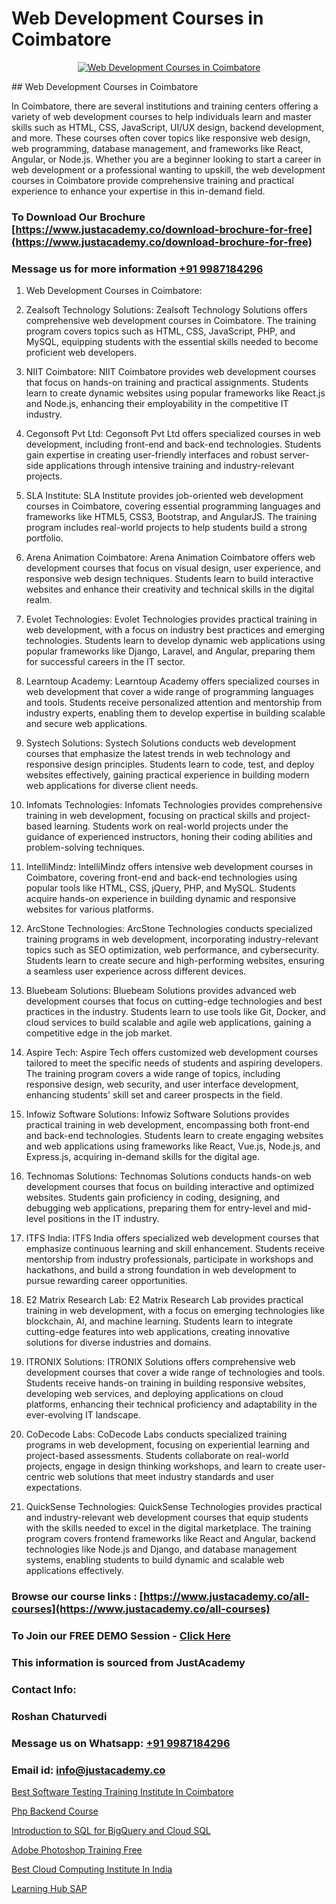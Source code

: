 # Web Development Courses in Coimbatore

<p align="center">
  <a href="https://justacademy.co/program-detail/full-stack-web-development">
    <img src="https://justacademy.co/storage2/program_images/1704700371.webp" alt="Web Development Courses in Coimbatore">
  </a>
</p>
## Web Development Courses in Coimbatore

In Coimbatore, there are several institutions and training centers offering a variety of web development courses to help individuals learn and master skills such as HTML, CSS, JavaScript, UI/UX design, backend development, and more. These courses often cover topics like responsive web design, web programming, database management, and frameworks like React, Angular, or Node.js. Whether you are a beginner looking to start a career in web development or a professional wanting to upskill, the web development courses in Coimbatore provide comprehensive training and practical experience to enhance your expertise in this in-demand field.
### To Download Our Brochure [https://www.justacademy.co/download-brochure-for-free](https://www.justacademy.co/download-brochure-for-free)
### Message us for more information [+91 9987184296](https://api.whatsapp.com/send?phone=919987184296)
1) Web Development Courses in Coimbatore:

1) Zealsoft Technology Solutions:
Zealsoft Technology Solutions offers comprehensive web development courses in Coimbatore. The training program covers topics such as HTML, CSS, JavaScript, PHP, and MySQL, equipping students with the essential skills needed to become proficient web developers.

2) NIIT Coimbatore:
NIIT Coimbatore provides web development courses that focus on hands-on training and practical assignments. Students learn to create dynamic websites using popular frameworks like React.js and Node.js, enhancing their employability in the competitive IT industry.

3) Cegonsoft Pvt Ltd:
Cegonsoft Pvt Ltd offers specialized courses in web development, including front-end and back-end technologies. Students gain expertise in creating user-friendly interfaces and robust server-side applications through intensive training and industry-relevant projects.

4) SLA Institute:
SLA Institute provides job-oriented web development courses in Coimbatore, covering essential programming languages and frameworks like HTML5, CSS3, Bootstrap, and AngularJS. The training program includes real-world projects to help students build a strong portfolio.

5) Arena Animation Coimbatore:
Arena Animation Coimbatore offers web development courses that focus on visual design, user experience, and responsive web design techniques. Students learn to build interactive websites and enhance their creativity and technical skills in the digital realm.

6) Evolet Technologies:
Evolet Technologies provides practical training in web development, with a focus on industry best practices and emerging technologies. Students learn to develop dynamic web applications using popular frameworks like Django, Laravel, and Angular, preparing them for successful careers in the IT sector.

7) Learntoup Academy:
Learntoup Academy offers specialized courses in web development that cover a wide range of programming languages and tools. Students receive personalized attention and mentorship from industry experts, enabling them to develop expertise in building scalable and secure web applications.

8) Systech Solutions:
Systech Solutions conducts web development courses that emphasize the latest trends in web technology and responsive design principles. Students learn to code, test, and deploy websites effectively, gaining practical experience in building modern web applications for diverse client needs.

9) Infomats Technologies:
Infomats Technologies provides comprehensive training in web development, focusing on practical skills and project-based learning. Students work on real-world projects under the guidance of experienced instructors, honing their coding abilities and problem-solving techniques.

10) IntelliMindz:
IntelliMindz offers intensive web development courses in Coimbatore, covering front-end and back-end technologies using popular tools like HTML, CSS, jQuery, PHP, and MySQL. Students acquire hands-on experience in building dynamic and responsive websites for various platforms.

11) ArcStone Technologies:
ArcStone Technologies conducts specialized training programs in web development, incorporating industry-relevant topics such as SEO optimization, web performance, and cybersecurity. Students learn to create secure and high-performing websites, ensuring a seamless user experience across different devices.

12) Bluebeam Solutions:
Bluebeam Solutions provides advanced web development courses that focus on cutting-edge technologies and best practices in the industry. Students learn to use tools like Git, Docker, and cloud services to build scalable and agile web applications, gaining a competitive edge in the job market.

13) Aspire Tech:
Aspire Tech offers customized web development courses tailored to meet the specific needs of students and aspiring developers. The training program covers a wide range of topics, including responsive design, web security, and user interface development, enhancing students' skill set and career prospects in the field.

14) Infowiz Software Solutions:
Infowiz Software Solutions provides practical training in web development, encompassing both front-end and back-end technologies. Students learn to create engaging websites and web applications using frameworks like React, Vue.js, Node.js, and Express.js, acquiring in-demand skills for the digital age.

15) Technomas Solutions:
Technomas Solutions conducts hands-on web development courses that focus on building interactive and optimized websites. Students gain proficiency in coding, designing, and debugging web applications, preparing them for entry-level and mid-level positions in the IT industry.

16) ITFS India:
ITFS India offers specialized web development courses that emphasize continuous learning and skill enhancement. Students receive mentorship from industry professionals, participate in workshops and hackathons, and build a strong foundation in web development to pursue rewarding career opportunities.

17) E2 Matrix Research Lab:
E2 Matrix Research Lab provides practical training in web development, with a focus on emerging technologies like blockchain, AI, and machine learning. Students learn to integrate cutting-edge features into web applications, creating innovative solutions for diverse industries and domains.

18) ITRONIX Solutions:
ITRONIX Solutions offers comprehensive web development courses that cover a wide range of technologies and tools. Students receive hands-on training in building responsive websites, developing web services, and deploying applications on cloud platforms, enhancing their technical proficiency and adaptability in the ever-evolving IT landscape.

19) CoDecode Labs:
CoDecode Labs conducts specialized training programs in web development, focusing on experiential learning and project-based assessments. Students collaborate on real-world projects, engage in design thinking workshops, and learn to create user-centric web solutions that meet industry standards and user expectations.

20) QuickSense Technologies:
QuickSense Technologies provides practical and industry-relevant web development courses that equip students with the skills needed to excel in the digital marketplace. The training program covers frontend frameworks like React and Angular, backend technologies like Node.js and Django, and database management systems, enabling students to build dynamic and scalable web applications effectively.

### Browse our course links : [https://www.justacademy.co/all-courses](https://www.justacademy.co/all-courses) 
### To Join our FREE DEMO Session - [Click Here](https://www.justacademy.co/register-for-course-demo)


### This information is sourced from JustAcademy
### Contact Info:
### Roshan Chaturvedi
### Message us on Whatsapp: [+91 9987184296](https://api.whatsapp.com/send?phone=919987184296)
### Email id: [info@justacademy.co](mailto:info@justacademy.co)
                
[Best Software Testing Training Institute In Coimbatore](https://www.linkedin.com/pulse/best-software-testing-training-institute-coimbatore-onqdc?trackingId=CMdAI%2BVnYQAjJTLQ%2BBlZCg%3D%3D&lipi=urn%3Ali%3Apage%3Ad_flagship3_company_admin%3BGzpHiwsYRr22lJjP82PYtA%3D%3D)

[Php Backend Course](https://www.linkedin.com/pulse/php-backend-course-justacademy-san-jose-c0lbf?trackingId=I5pr1dTxYoUWpepV5lp5zQ%3D%3D&lipi=urn%3Ali%3Apage%3Ad_flagship3_company_admin%3BmFqei9z9R2q6luNOEZ8Z4A%3D%3D)

[Introduction to SQL for BigQuery and Cloud SQL](https://medium.com/@negishivu99/introduction-to-sql-for-bigquery-and-cloud-sql-e68fbb3ac54b)

[Adobe Photoshop Training Free](https://medium.com/@akanshapatil/adobe-photoshop-training-free-cff34a505c6f)

[Best Cloud Computing Institute In India](https://justacademyin.github.io/justacademy/best-cloud-computing-institute-in-india)

[Learning Hub SAP](https://justacademyin.github.io/justacademy/learning-hub-sap)

